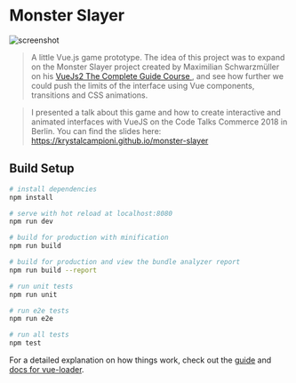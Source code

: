# Monster Slayer
![screenshot](https://github.com/krystalcampioni/monster-slayer/blob/master/screenshot_.jpg?raw=true)

> A little Vue.js game prototype. The idea of this project was to expand on the Monster Slayer project created by Maximilian Schwarzmüller on his [VueJs2 The Complete Guide Course ](http://www.udemy.com/vuejs-2-the-complete-guide), and see how further we could push the limits of the interface using Vue components, transitions and CSS animations.

> I presented a talk about this game and how to create interactive and animated interfaces with VueJS on the Code Talks Commerce 2018 in Berlin. You can find the slides here: https://krystalcampioni.github.io/monster-slayer


## Build Setup

``` bash
# install dependencies
npm install

# serve with hot reload at localhost:8080
npm run dev

# build for production with minification
npm run build

# build for production and view the bundle analyzer report
npm run build --report

# run unit tests
npm run unit

# run e2e tests
npm run e2e

# run all tests
npm test
```

For a detailed explanation on how things work, check out the [guide](http://vuejs-templates.github.io/webpack/) and [docs for vue-loader](http://vuejs.github.io/vue-loader).
